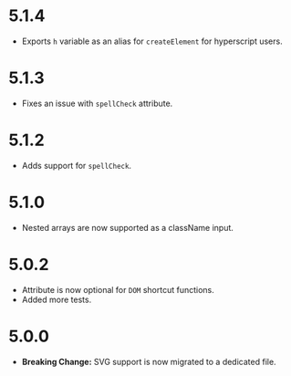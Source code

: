 # 5.1.4
- Exports `h` variable as an alias for `createElement` for hyperscript users.

# 5.1.3
- Fixes an issue with `spellCheck` attribute.

# 5.1.2
- Adds support for `spellCheck`.

# 5.1.0
- Nested arrays are now supported as a className input.

# 5.0.2
- Attribute is now optional for `DOM` shortcut functions.
- Added more tests.

# 5.0.0

- **Breaking Change:** SVG support is now migrated to a dedicated file.